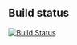 
## Build status
[![Build Status](https://travis-ci.org/lrAlval/CircuitBreaker.svg?branch=master)](https://travis-ci.org/lrAlval/CircuitBreaker)
